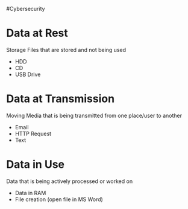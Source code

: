 #Cybersecurity 

# Data at Rest

Storage
Files that are stored and not being used
- HDD
- CD
- USB Drive

# Data at Transmission

Moving
Media that is being transmitted from one place/user to another
- Email
- HTTP Request
- Text

# Data in Use

Data that is being actively processed or worked on
- Data in RAM
- File creation (open file in MS Word)
